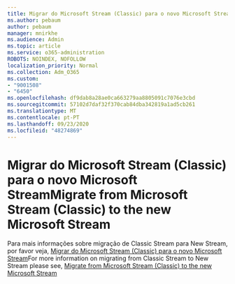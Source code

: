 ```yaml
---
title: Migrar do Microsoft Stream (Classic) para o novo Microsoft Stream
ms.author: pebaum
author: pebaum
manager: mnirkhe
ms.audience: Admin
ms.topic: article
ms.service: o365-administration
ROBOTS: NOINDEX, NOFOLLOW
localization_priority: Normal
ms.collection: Adm_O365
ms.custom:
- "9001508"
- "6450"
ms.openlocfilehash: df9dab8a28ae0ca663279aa8805091c7076e3cbd
ms.sourcegitcommit: 57102d7daf32f370cab84dba342819a1ad5cb261
ms.translationtype: MT
ms.contentlocale: pt-PT
ms.lasthandoff: 09/23/2020
ms.locfileid: "48274869"
---
```

# <a name="migrate-from-microsoft-stream-classic-to-the-new-microsoft-stream"></a><span data-ttu-id="8546a-102">Migrar do Microsoft Stream (Classic) para o novo Microsoft Stream</span><span class="sxs-lookup"><span data-stu-id="8546a-102">Migrate from Microsoft Stream (Classic) to the new Microsoft Stream</span></span>

<span data-ttu-id="8546a-103">Para mais informações sobre migração de Classic Stream para New Stream, por favor veja, [Migrar do Microsoft Stream (Classic) para o novo Microsoft Stream](https://docs.microsoft.com/stream/classic-migration)</span><span class="sxs-lookup"><span data-stu-id="8546a-103">For more information on migrating from Classic Stream to New Stream please see, [Migrate from Microsoft Stream (Classic) to the new Microsoft Stream](https://docs.microsoft.com/stream/classic-migration)</span></span>